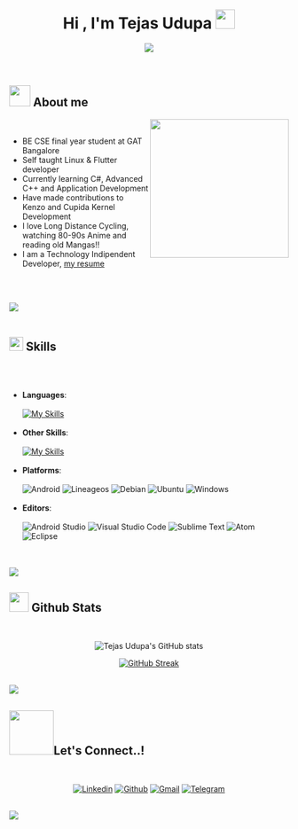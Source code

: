 <!--
**trax85/trax85** is a ✨ _special_ ✨ repository because its `README.md` (this file) appears on your GitHub profile.
-->

<h1 align="center"><b>Hi , I'm Tejas Udupa </b><img src="https://media.giphy.com/media/hvRJCLFzcasrR4ia7z/giphy.gif" width="35"></h1>

<p align="center">
  <a href="https://github.com/DenverCoder1/readme-typing-svg"><img src="https://readme-typing-svg.herokuapp.com?font=Time+New+Roman&color=F7A53D&size=25&center=true&vCenter=true&width=600&height=100&lines=Hello+World+!!!+&hearts;++;Self+taught+Linux+and+Android+Developer,;Love+to+make+and+break+stuff+!&hearts;"></a>
</p>


<br>

## <picture><img src = "https://media.giphy.com/media/RqXiytZsYiwniqQc4b/giphy.gif" width = "38"></picture> **About me**

<picture> <img align="right" src="https://media.giphy.com/media/E3cAxPU82HUZrZ2nGG/giphy.gif" width = 250px></picture>

<br>

- BE CSE final year student at GAT Bangalore
- Self taught Linux & Flutter developer
- Currently learning C#, Advanced C++ and Application Development
- Have made contributions to Kenzo and Cupida Kernel Development
- I love Long Distance Cycling, watching 80-90s Anime and reading old Mangas!! 
- I am a Technology Indipendent Developer, [my resume](https://drive.google.com/file/d/1l-99MkzrjKo5EEP6bLw4HaJZeynHjKXy/view?usp=drivesdk)

<br>
<br>

<img src="https://user-images.githubusercontent.com/73097560/115834477-dbab4500-a447-11eb-908a-139a6edaec5c.gif"><br><br>

## <img src="https://media2.giphy.com/media/QssGEmpkyEOhBCb7e1/giphy.gif?cid=ecf05e47a0n3gi1bfqntqmob8g9aid1oyj2wr3ds3mg700bl&rid=giphy.gif" width ="25"><b> Skills</b>
<br></br>
<p align="center">

- **Languages**:
    <br></br>
    [![My Skills](https://skillicons.dev/icons?i=c,cpp,java,dart,py)](https://skillicons.dev)
    <br></br>
- **Other Skills**: 
    <br></br>
    [![My Skills](https://skillicons.dev/icons?i=bash,flutter,git,js,kotlin,sqlite,mysql,css)](https://skillicons.dev)
    <br></br>  
- **Platforms**:
    <br></br>
    ![Android](https://img.shields.io/badge/Android-3DDC84?style=for-the-badge&logo=android&logoColor=white)
    ![Lineageos](https://img.shields.io/badge/lineageos-167C80?style=for-the-badge&logo=lineageos&logoColor=white)
    ![Debian](https://img.shields.io/badge/Debian-D70A53?style=for-the-badge&logo=debian&logoColor=white)
    ![Ubuntu](https://img.shields.io/badge/Ubuntu-E95420?style=for-the-badge&logo=ubuntu&logoColor=white)
    ![Windows](https://img.shields.io/badge/Windows-0078D6?style=for-the-badge&logo=windows&logoColor=white)
    <br></br> 	
- **Editors**:
    <br></br>
    ![Android Studio](https://img.shields.io/badge/Android%20Studio-3DDC84.svg?style=for-the-badge&logo=android-studio&logoColor=white)
    ![Visual Studio Code](https://img.shields.io/badge/Visual%20Studio%20Code-0078d7.svg?style=for-the-badge&logo=visual-studio-code&logoColor=white)
    ![Sublime Text](https://img.shields.io/badge/sublime_text-%23575757.svg?style=for-the-badge&logo=sublime-text&logoColor=important)
    ![Atom](https://img.shields.io/badge/Atom-%2366595C.svg?style=for-the-badge&logo=atom&logoColor=white)
    ![Eclipse](https://img.shields.io/badge/Eclipse-FE7A16.svg?style=for-the-badge&logo=Eclipse&logoColor=white)
    <br></br>  
</p>
<br>
<img src="https://user-images.githubusercontent.com/73097560/115834477-dbab4500-a447-11eb-908a-139a6edaec5c.gif">
<br>

## <img src="https://media.giphy.com/media/cj87CxfRtrUifF3Ryk/giphy.gif" width="35"><b> Github Stats </b>
<br>

<div align="center">

![Tejas Udupa's GitHub stats](https://github-readme-stats.vercel.app/api?username=trax85&show_icons=true&theme=darcula&hide=prs,issues)

[![GitHub Streak](https://streak-stats.demolab.com/?user=trax85&theme=dark)](https://git.io/streak-stats)

</div>

<br>
<img src="https://user-images.githubusercontent.com/73097560/115834477-dbab4500-a447-11eb-908a-139a6edaec5c.gif">
<br>

## <img src="https://media.giphy.com/media/ZkoseoSVGIBmXTnWq8/giphy.gif" width ="80"><b>Let's Connect..!</b>
<br>
<div align='left'>

<p align="center">
  <a href="www.linkedin.com/in/tejas-udupa-s-32a788228"><img alt="Linkedin" title="Tejas Udupa Linkedin" src="https://img.shields.io/badge/LinkedIn-0077B5?style=for-the-badge&logo=linkedin&logoColor=white"></a>
  <a href="https://github.com/trax85"><img alt="Github" title="Tejas Udupa Github" src="https://img.shields.io/badge/GitHub-100000?style=for-the-badge&logo=github&logoColor=white"></a>
  <a href="mailto:tejasudupa1285@gmail.com"><img alt="Gmail" title="Tejas Udupav Gmail" src="https://img.shields.io/badge/Gmail-D14836?style=for-the-badge&logo=gmail&logoColor=white"></a>
  <a href="https://t.me/trax85"><img alt="Telegram" title="Tejas Udupa Telegram" src="https://img.shields.io/badge/Telegram-2CA5E0?style=for-the-badge&logo=telegram&logoColor=white"></a> 
 </p>
</div>

<br>
<img src="https://user-images.githubusercontent.com/73097560/115834477-dbab4500-a447-11eb-908a-139a6edaec5c.gif">
<br>
